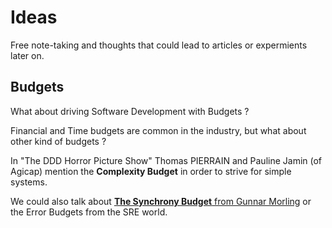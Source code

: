 # Ideas

Free note-taking and thoughts that could lead to articles or expermients later on.

## Budgets

What about driving Software Development with Budgets ?

Financial and Time budgets are common in the industry, but what about other kind of budgets ?

In "The DDD Horror Picture Show" Thomas PIERRAIN and Pauline Jamin (of Agicap) mention the **Complexity Budget** in order to strive for simple systems.

We could also talk about  [**The Synchrony Budget** from Gunnar Morling](https://www.morling.dev/blog/the-synchrony-budget/) or the Error Budgets from the SRE world.